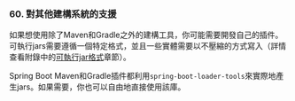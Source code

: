 ### 60. 對其他建構系統的支援

如果想使用除了Maven和Gradle之外的建構工具，你可能需要開發自己的插件。可執行jars需要遵循一個特定格式，並且一些實體需要以不壓縮的方式寫入（詳情查看附錄中的[可執行jar格式](http://docs.spring.io/spring-boot/docs/current-SNAPSHOT/reference/htmlsingle/#executable-jar)章節）。

Spring Boot Maven和Gradle插件都利用`spring-boot-loader-tools`來實際地產生jars。如果需要，你也可以自由地直接使用該庫。
